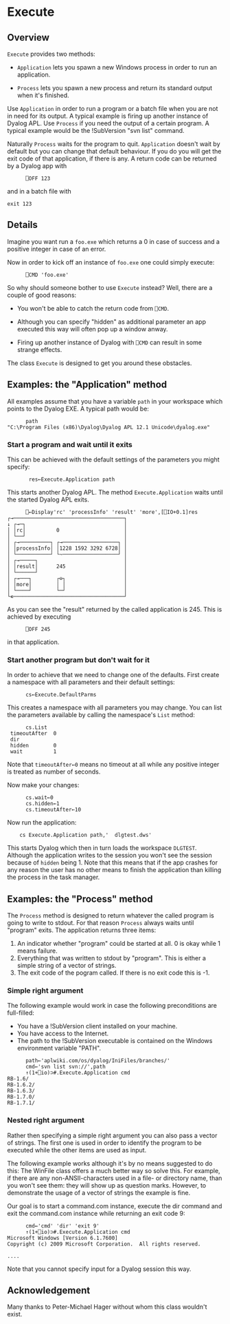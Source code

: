 # Execute


## Overview 

`Execute` provides two methods:
 
* `Application` lets you spawn a new Windows process in order to run an application. 

* `Process` lets you spawn a new process and return its standard output when it's finished.

Use `Application` in order to run a program or a batch file when you are not in need for its output. A typical example is firing up another instance of Dyalog APL. Use `Process` if you need the output of a certain program. A typical example would be the !SubVersion "svn list" command.

Naturally `Process` waits for the program to quit. `Application` doesn't wait by default but you can change that default behaviour. If you do you will get the exit code of that application, if there is any. A return code can be returned by a Dyalog app with

```
      ⎕OFF 123
```

and in a batch file with

```
exit 123
```

## Details 

Imagine you want run a ```foo.exe``` which returns a 0 in case of success and a positive integer in case of an error.

Now in order to kick off an instance of `foo.exe` one could simply execute:

```
      ⎕CMD 'foo.exe'
```

So why should someone bother to use `Execute` instead? Well, there are a couple of good reasons:

* You won't be able to catch the return code from `⎕CMD`.

* Although you can specify "hidden" as additional parameter an app executed this way will often pop up a window anway.

* Firing up  another instance of Dyalog with  `⎕CMD` can result in some strange effects.

The class `Execute` is designed to get you around these obstacles.

## Examples: the "Application" method 

All examples assume that you have a variable `path` in your workspace which points to the Dyalog EXE. A typical path would be:

```
      path
"C:\Program Files (x86)\Dyalog\Dyalog APL 12.1 Unicode\dyalog.exe"
```

### Start a program and wait until it exits

This can be achieved with the default settings of the parameters you might specify:

```
       res←Execute.Application path
```

This starts another Dyalog APL. The method `Execute.Application` waits until the started Dyalog APL exits.

```
      ⎕←Display'rc' 'processInfo' 'result' 'more',[⎕IO+0.1]res
┌→────────────────────────────────────┐
↓ ┌→─┐                                │
│ │rc│          0                     │
│ └──┘                                │
│ ┌→──────────┐ ┌→──────────────────┐ │
│ │processInfo│ │1228 1592 3292 6728│ │
│ └───────────┘ └~──────────────────┘ │
│ ┌→─────┐                            │
│ │result│      245                   │
│ └──────┘                            │
│ ┌→───┐        ┌⊖┐                   │
│ │more│        │ │                   │
│ └────┘        └─┘                   │
└∊────────────────────────────────────┘
```

As you can see the "result" returned by the called application is 245. This is achieved by executing

```
      ⎕OFF 245
```

in that application.

### Start another program but don't wait for it

In order to achieve that we need to change one of the defaults. First create a namespace with all parameters and their default settings:

```
      cs←Execute.DefaultParms
```

This creates a namespace with all parameters you may change. You can list the parameters available by calling the namespace's `List` method:

```
      cs.List
 timeoutAfter  0
 dir            
 hidden        0   
 wait          1   
```

Note that `timeoutAfter←0` means no timeout at all while any positive integer is treated as number of seconds.

Now make your changes:

```
      cs.wait←0
      cs.hidden←1
      cs.timeoutAfter←10
```

Now run the application:

```
    cs Execute.Application path,'  dlgtest.dws'
```

This starts Dyalog which then in turn loads the workspace `DLGTEST`. Although the application writes to the session you won't see the session because of `hidden` being 1. Note that this means that if the app crashes for any reason the user has no other means to finish the application than killing the process in the task manager.


## Examples: the "Process" method 

The `Process` method is designed to return whatever the called program is going to write to stdout. For that reason `Process` always waits until "program" exits. The application returns three items:

1. An indicator whether "program" could be started at all. 0 is okay while 1 means failure.
1. Everything that was written to stdout by "program". This is either a simple string of a vector of strings.
1. The exit code of the pogram called. If there is no exit code this is -1.


### Simple right argument

The following example would work in case the following preconditions are full-filled:

 * You have a !SubVersion client installed on your machine.
 * You have access to the Internet.
 * The path to the !SubVersion executable is contained on the Windows environment variable "PATH".

```
      path←'aplwiki.com/os/dyalog/IniFiles/branches/'
      cmd←'svn list svn://',path
      ↑(1+⎕io)⊃#.Execute.Application cmd
RB-1.6/  
RB-1.6.2/
RB-1.6.3/
RB-1.7.0/
RB-1.7.1/
```

### Nested right argument

Rather then specifying a simple right argument you can also pass a vector of strings. The first one is used in order to identify the program to be executed while the other items are used as input.

The following example works although it's by no means suggested to do this: The WinFile class offers a much better way so solve this. For example, if there are any non-ANSII-characters used in a file- or directory name, than you won't see them: they will show up as question marks. However, to demonstrate the usage of a vector of strings the example is fine.

Our goal is to start a command.com instance, execute the dir command and exit the command.com instance while returning an exit code 9:

```
      cmd←'cmd' 'dir' 'exit 9'
      ↑(1+⎕io)⊃#.Execute.Application cmd
Microsoft Windows [Version 6.1.7600]                           
Copyright (c) 2009 Microsoft Corporation.  All rights reserved.

....                              
```

Note that you cannot specify input for a Dyalog session this way.

## Acknowledgement 

Many thanks to Peter-Michael Hager without whom this class wouldn't exist.